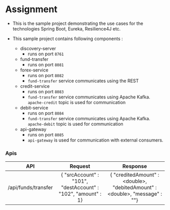 # Assignment

* This is the sample project demonstrating the use cases for the technologies Spring Boot, Eureka, Resilience4J etc.

* This sample project contains following components :
    * discovery-server
        * runs on port `8761`
    * fund-transfer
        * runs on port `8081`
    * forex-service
        * runs on port `8082`
        * `fund-transfer` service communicates using the REST
    * credit-service
        * runs on port `8083`
        * `fund-transfer` service communicates using Apache Kafka. `apache-credit` topic is used for communication
    * debit-service
        * runs on port `8084`
        * `fund-transfer` service communicates using Apache Kafka. `apache-debit` topic is used for communication
    * api-gateway
        * runs on port `8085`
        * `api-gateway` is used for communication with external consumers.

### Apis

| API | Request | Response |
|:---:|:-------:|:--------:|
| /api/funds/transfer | { "srcAccount" : "101", "destAccount" : "102", "amount" : 1}| { "creditedAmount" : \<double\>, "debitedAmount" : \<double\>, "message" : ""}|